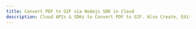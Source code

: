 ---title: Convert PDF to GIF via Nodejs SDK in Clouddescription: Cloud APIs & SDKs to Convert PDF to GIF. Also Create, Edit & Render Microsoft Word & OpenOffice documents in the Cloud.---